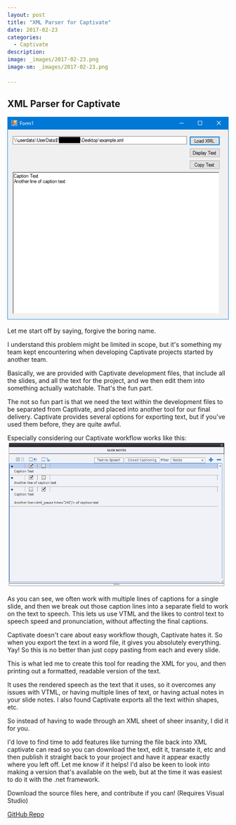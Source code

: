 ```yaml
---
layout: post
title: "XML Parser for Captivate"
date: 2017-02-23
categories:
  - Captivate
description: 
image: _images/2017-02-23.png
image-sm: _images/2017-02-23.png

---
```


## XML Parser for Captivate

![Screenshot of XML Parser](_images/2017-02-23.png)

Let me start off by saying, forgive the boring name.

I understand this problem might be limited in scope, but it's something my team kept encountering when developing Captivate projects started by another team.

Basically, we are provided with Captivate development files, that include all the slides, and all the text for the project, and we then edit them into something actually watchable. That's the fun part.

The not so fun part is that we need the text within the development files to be separated from Captivate, and placed into another tool for our final delivery. Captivate provides several options for exporting text, but if you've used them before, they are quite awful. 

Especially considering our Captivate workflow works like this: 
![Captivate TTS Dialogue](_images/tts.PNG)

As you can see, we often work with multiple lines of captions for a single slide, and then we break out those caption lines into a separate field to work on the text to speech. This lets us use VTML and the likes to control text to speech speed and pronunciation, without affecting the final captions.

Captivate doesn't care about easy workflow though, Captivate hates it. So when you export the text in a word file, it gives you absolutely everything. Yay! So this is no better than just copy pasting from each and every slide.

This is what led me to create this tool for reading the XML for you, and then printing out a formatted, readable version of the text. 

It uses the rendered speech as the text that it uses, so it overcomes any issues with VTML, or having multiple lines of text, or having actual notes in your slide notes. I also found Captivate exports all the text within shapes, etc. 

So instead of having to wade through an XML sheet of sheer insanity, I did it for you.

I'd love to find time to add features like turning the file back into XML captivate can read so you can download the text, edit it, transate it, etc and then publish it straight back to your project and have it appear exactly where you left off.
Let me know if it helps!
I'd also be keen to look into making a version that's available on the web, but at the time it was easiest to do it with the .net framework.

Download the source files here, and contribute if you can! (Requires Visual Studio)

[GitHub Repo](https://github.com/RandyMustache/XMLParser) 
